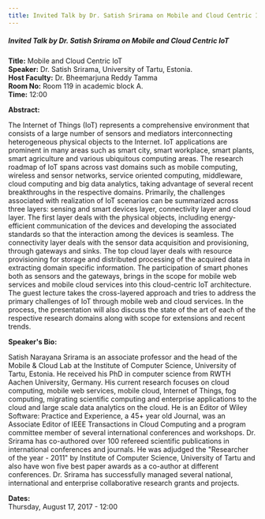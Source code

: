 ```yaml
---
title: Invited Talk by Dr. Satish Srirama on Mobile and Cloud Centric IoT
---
```


##### **Invited Talk by Dr. Satish Srirama on Mobile and Cloud Centric IoT**
**Title:** Mobile and Cloud Centric IoT  
**Speaker:** Dr. Satish Srirama, University of Tartu, Estonia.  
**Host Faculty:**  Dr. Bheemarjuna Reddy Tamma  
**Room No:** Room 119 in academic block A.  
**Time:** 12:00  
 
**Abstract:**

The Internet of Things (IoT) represents a comprehensive environment that consists of a large number of sensors and mediators interconnecting heterogeneous physical objects to the Internet. IoT applications are prominent in many areas such as smart city, smart workplace, smart plants, smart agriculture and various ubiquitous computing areas. The research roadmap of IoT spans across vast domains such as mobile computing, wireless and sensor networks, service oriented computing, middleware, cloud computing and big data analytics, taking advantage of several recent breakthroughs in the respective domains. Primarily, the challenges associated with realization of IoT scenarios can be summarized across three layers: sensing and smart devices layer, connectivity layer and cloud layer. The first layer deals with the physical objects, including energy-efficient communication of the devices and developing the associated standards so that the interaction among the devices is seamless. The connectivity layer deals with the sensor data acquisition and provisioning, through gateways and sinks. The top cloud layer deals with resource provisioning for storage and distributed processing of the acquired data in extracting domain specific information. The participation of smart phones both as sensors and the gateways, brings in the scope for mobile web services and mobile cloud services into this cloud-centric IoT architecture. The guest lecture takes the cross-layered approach and tries to address the primary challenges of IoT through mobile web and cloud services. In the process, the presentation will also discuss the state of the art of each of the respective research domains along with scope for extensions and recent trends.

**Speaker's Bio:**

Satish Narayana Srirama is an associate professor and the head of the Mobile & Cloud Lab at the Institute of Computer Science, University of Tartu, Estonia. He received his PhD in computer science from RWTH Aachen University, Germany. His current research focuses on cloud computing, mobile web services, mobile cloud, Internet of Things, fog computing, migrating scientific computing and enterprise applications to the cloud and large scale data analytics on the cloud. He is an Editor of Wiley Software: Practice and Experience, a 45+ year old Journal, was an Associate Editor of IEEE Transactions in Cloud Computing and a program committee member of several international conferences and workshops. Dr. Srirama has co-authored over 100 refereed scientific publications in international conferences and journals. He was adjudged the "Researcher of the year - 2011" by Institute of Computer Science, University of Tartu and also have won five best paper awards as a co-author at different conferences. Dr. Srirama has successfully managed several national, international and enterprise collaborative research grants and projects.

**Dates:**  
Thursday, August 17, 2017 - 12:00